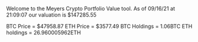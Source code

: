 Welcome to the Meyers Crypto Portfolio Value tool. 
As of 09/16/21 at 21:09:07 our valuation is $147285.55 

BTC Price = $47958.87
 ETH Price = $3577.49
BTC Holdings = 1.06BTC
 ETH holdings = 26.960005962ETH 
